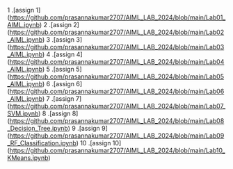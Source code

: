 1 .[assign 1] (https://github.com/prasannakumar2707/AIML_LAB_2024/blob/main/Lab01_AIML.ipynb)
2 .[assign 2] (https://github.com/prasannakumar2707/AIML_LAB_2024/blob/main/Lab02_AIML.ipynb)
3 .[assign 3] (https://github.com/prasannakumar2707/AIML_LAB_2024/blob/main/Lab03_AIML.ipynb)
4 .[assign 4] (https://github.com/prasannakumar2707/AIML_LAB_2024/blob/main/Lab04_AIML.ipynb)
5 .[assign 5] (https://github.com/prasannakumar2707/AIML_LAB_2024/blob/main/Lab05_AIML.ipynb)
6 .[assign 6] (https://github.com/prasannakumar2707/AIML_LAB_2024/blob/main/Lab06_AIML.ipynb)
7 .[assign 7] (https://github.com/prasannakumar2707/AIML_LAB_2024/blob/main/Lab07_SVM.ipynb)
8 .[assign 8] (https://github.com/prasannakumar2707/AIML_LAB_2024/blob/main/Lab08_Decision_Tree.ipynb)
9 .[assign 9] (https://github.com/prasannakumar2707/AIML_LAB_2024/blob/main/Lab09_RF_Classification.ipynb)
10 .[assign 10] (https://github.com/prasannakumar2707/AIML_LAB_2024/blob/main/Lab10_KMeans.ipynb)
